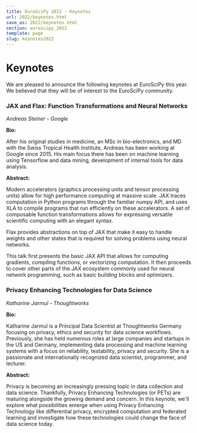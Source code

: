 ```yaml
---
title: EuroSciPy 2022 - Keynotes
url: 2022/keynotes.html
save_as: 2022/keynotes.html
section: euroscipy_2022
template: page
slug: keynotes2022
---
```


# Keynotes

We are pleased to announce the following keynotes at EuroSciPy this year.
We believed that they will be of interest to the EuroSciPy community.

### JAX and Flax: Function Transformations and Neural Networks

*Andreas Steiner - Google*

**Bio:**

After his original studies in medicine, an MSc in bio-electronics, and MD with 
the Swiss Tropical Health Institute, Andreas has been working at Google since 2015. 
His main focus there has been on machine learning using Tensorflow and data 
mining, development of internal tools for data analysis.

**Abstract:**

Modern accelerators (graphics processing units and tensor processing units)
allow for high performance computing at massive scale. JAX traces computation
in Python programs through the familiar numpy API, and uses XLA to compile
programs that run efficiently on these accelerators. A set of composable
function transformations allows for expressing versatile scientific computing
with an elegant syntax.

Flax provides abstractions on top of JAX that make it easy to handle weights
and other states that is required for solving problems using neural networks.

This talk first presents the basic JAX API that allows for computing gradients,
compiling functions, or vectorizing computation. It then proceeds to cover
other parts of the JAX ecosystem commonly used for neural network programming,
such as basic building blocks and optimizers.

### Privacy Enhancing Technologies for Data Science

*Katharine Jarmul - Thoughtworks*

**Bio:**

Katharine Jarmul is a Principal Data Scientist at Thoughtworks Germany focusing 
on privacy, ethics and security for data science workflows. Previously, she has 
held numerous roles at large companies and startups in the US and Germany, 
implementing data processing and machine learning systems with a focus on 
reliability, testability, privacy and security.
She is a passionate and internationally recognized data scientist, programmer, and lecturer.

**Abstract:**

Privacy is becoming an increasingly pressing topic in data collection and data science. 
Thankfully, Privacy Enhancing Technologies (or PETs) are maturing alongside the 
growing demand and concern. In this keynote, we'll explore what possibilities 
emerge when using Privacy Enhancing Technology like differential privacy, 
encrypted computation and federated learning and investigate how these 
technologies could change the face of data science today.
